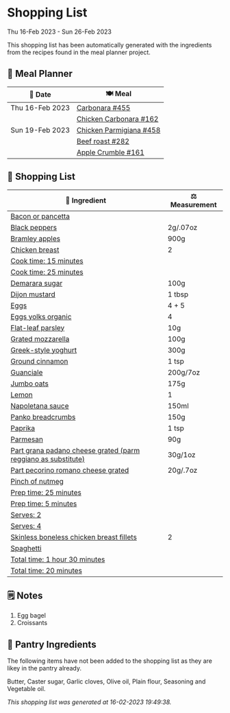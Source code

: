 # Shopping List

Thu 16-Feb 2023 - Sun 26-Feb 2023

This shopping list has been automatically generated with the ingredients from the recipes found in the meal planner project.

## 📅 Meal Planner

|📅 Date| 🍽️ Meal|
|----|----|
|Thu 16-Feb 2023|[Carbonara #455](https://github.com/jcallaghan/The-Cookbook/issues/455)|
||[Chicken Carbonara #162](https://github.com/jcallaghan/The-Cookbook/issues/162)|
|Sun 19-Feb 2023|[Chicken Parmigiana #458](https://github.com/jcallaghan/The-Cookbook/issues/458)|
||[Beef roast #282](https://github.com/jcallaghan/The-Cookbook/issues/282)|
||[Apple Crumble #161](https://github.com/jcallaghan/The-Cookbook/issues/161)|

## 🛒 Shopping List

| 🍌 Ingredient| ⚖️ Measurement|
|----------|-----------|
|[Bacon or pancetta](https://www.sainsburys.co.uk/gol-ui/SearchResults/Bacon%20or%20pancetta)||
|[Black peppers](https://www.sainsburys.co.uk/gol-ui/SearchResults/Black%20peppers)|2g/.07oz|
|[Bramley apples](https://www.sainsburys.co.uk/gol-ui/SearchResults/Bramley%20apples)|900g|
|[Chicken breast](https://www.sainsburys.co.uk/gol-ui/SearchResults/Chicken%20breast)|2|
|[Cook time: 15 minutes](https://www.sainsburys.co.uk/gol-ui/SearchResults/Cook%20time:%2015%20minutes)||
|[Cook time: 25 minutes](https://www.sainsburys.co.uk/gol-ui/SearchResults/Cook%20time:%2025%20minutes)||
|[Demarara sugar](https://www.sainsburys.co.uk/gol-ui/SearchResults/Demarara%20sugar)|100g|
|[Dijon mustard](https://www.sainsburys.co.uk/gol-ui/SearchResults/Dijon%20mustard)|1 tbsp|
|[Eggs](https://www.sainsburys.co.uk/gol-ui/SearchResults/Eggs)|4 + 5|
|[Eggs yolks organic](https://www.sainsburys.co.uk/gol-ui/SearchResults/Eggs%20yolks%20organic)|4|
|[Flat-leaf parsley](https://www.sainsburys.co.uk/gol-ui/SearchResults/Flat-leaf%20parsley)|10g|
|[Grated mozzarella](https://www.sainsburys.co.uk/gol-ui/SearchResults/Grated%20mozzarella)|100g|
|[Greek-style yoghurt](https://www.sainsburys.co.uk/gol-ui/SearchResults/Greek-style%20yoghurt)|300g|
|[Ground cinnamon](https://www.sainsburys.co.uk/gol-ui/SearchResults/Ground%20cinnamon)|1 tsp|
|[Guanciale](https://www.sainsburys.co.uk/gol-ui/SearchResults/Guanciale)|200g/7oz|
|[Jumbo oats](https://www.sainsburys.co.uk/gol-ui/SearchResults/Jumbo%20oats)|175g|
|[Lemon](https://www.sainsburys.co.uk/gol-ui/SearchResults/Lemon)|1|
|[Napoletana sauce](https://www.sainsburys.co.uk/gol-ui/SearchResults/Napoletana%20sauce)|150ml|
|[Panko breadcrumbs](https://www.sainsburys.co.uk/gol-ui/SearchResults/Panko%20breadcrumbs)|150g|
|[Paprika](https://www.sainsburys.co.uk/gol-ui/SearchResults/Paprika)|1 tsp|
|[Parmesan](https://www.sainsburys.co.uk/gol-ui/SearchResults/Parmesan)|90g|
|[Part grana padano cheese grated (parm reggiano as substitute)](https://www.sainsburys.co.uk/gol-ui/SearchResults/Part%20grana%20padano%20cheese%20grated%20(parm%20reggiano%20as%20substitute))|30g/1oz|
|[Part pecorino romano cheese grated](https://www.sainsburys.co.uk/gol-ui/SearchResults/Part%20pecorino%20romano%20cheese%20grated)|20g/.7oz|
|[Pinch of nutmeg](https://www.sainsburys.co.uk/gol-ui/SearchResults/Pinch%20of%20nutmeg)||
|[Prep time: 25 minutes](https://www.sainsburys.co.uk/gol-ui/SearchResults/Prep%20time:%2025%20minutes)||
|[Prep time: 5 minutes](https://www.sainsburys.co.uk/gol-ui/SearchResults/Prep%20time:%205%20minutes)||
|[Serves: 2](https://www.sainsburys.co.uk/gol-ui/SearchResults/Serves:%202)||
|[Serves: 4](https://www.sainsburys.co.uk/gol-ui/SearchResults/Serves:%204)||
|[Skinless boneless chicken breast fillets](https://www.sainsburys.co.uk/gol-ui/SearchResults/Skinless%20boneless%20chicken%20breast%20fillets)|2|
|[Spaghetti](https://www.sainsburys.co.uk/gol-ui/SearchResults/Spaghetti)||
|[Total time: 1 hour 30 minutes](https://www.sainsburys.co.uk/gol-ui/SearchResults/Total%20time:%201%20hour%2030%20minutes)||
|[Total time: 20 minutes](https://www.sainsburys.co.uk/gol-ui/SearchResults/Total%20time:%2020%20minutes)||

## 🗒️ Notes

1. Egg bagel
1. Croissants

## 🏪 Pantry Ingredients

The following items have not been added to the shopping list as they are likey in the pantry already.

Butter, Caster sugar, Garlic cloves, Olive oil, Plain flour, Seasoning and Vegetable oil.


_This shopping list was generated at 16-02-2023 19:49:38._